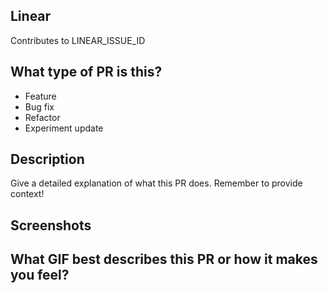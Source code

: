 ## Linear
<!--
  Replace issue id below or add it in the PR title,
  you can also replace "Contributes to" with the following keywords
  "Completes" or "Fixes" to automatically move the issue to done on merge
-->
Contributes to LINEAR_ISSUE_ID

## What type of PR is this?
<!-- Keep what is applicable -->
- Feature
- Bug fix
- Refactor
- Experiment update

## Description

Give a detailed explanation of what this PR does. Remember to provide context!

## Screenshots
<!-- If applicable -->

## What GIF best describes this PR or how it makes you feel?
<!-- Optional -->
